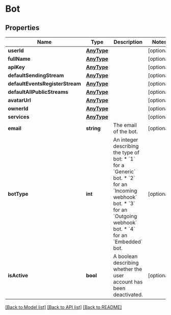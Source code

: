 # Bot

## Properties
Name | Type | Description | Notes
------------ | ------------- | ------------- | -------------
**userId** | [**AnyType**](.md) |  | [optional] 
**fullName** | [**AnyType**](.md) |  | [optional] 
**apiKey** | [**AnyType**](.md) |  | [optional] 
**defaultSendingStream** | [**AnyType**](.md) |  | [optional] 
**defaultEventsRegisterStream** | [**AnyType**](.md) |  | [optional] 
**defaultAllPublicStreams** | [**AnyType**](.md) |  | [optional] 
**avatarUrl** | [**AnyType**](.md) |  | [optional] 
**ownerId** | [**AnyType**](.md) |  | [optional] 
**services** | [**AnyType**](.md) |  | [optional] 
**email** | **string** | The email of the bot. | [optional] 
**botType** | **int** | An integer describing the type of bot: * &#x60;1&#x60; for a &#x60;Generic&#x60; bot. * &#x60;2&#x60; for an &#x60;Incoming webhook&#x60; bot. * &#x60;3&#x60; for an &#x60;Outgoing webhook&#x60; bot. * &#x60;4&#x60; for an &#x60;Embedded&#x60; bot. | [optional] 
**isActive** | **bool** | A boolean describing whether the user account has been deactivated. | [optional] 

[[Back to Model list]](../README.md#documentation-for-models) [[Back to API list]](../README.md#documentation-for-api-endpoints) [[Back to README]](../README.md)


